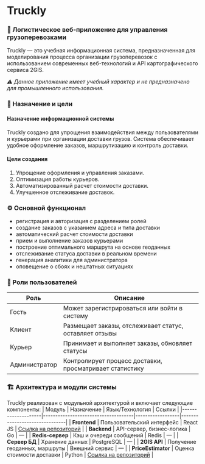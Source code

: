 # Truckly
### 🚚 Логистическое веб-приложение для управления грузоперевозками
Truckly — это учебная информационная система, предназначенная для моделирования процесса организации грузоперевозок с использованием современных веб-технологий и API картографического сервиса 2GIS.

*⚠️ Данное приложение имеет учебный характер и не предназначено для промышленного использования.*




### 🎯 Назначение и цели
#### Назначение информационной системы
Truckly создано для упрощения взаимодействия между пользователями и курьерами при организации доставки грузов. Система обеспечивает удобное оформление заказов, маршрутизацию и контроль доставки.




#### Цели создания
1.	Упрощение оформления и управления заказами.
2.	Оптимизация работы курьеров.
3.	Автоматизированный расчет стоимости доставки.
4.	Улучшенное отслеживание доставок.




### ⚙️ Основной функционал
- регистрация и авторизация с разделением ролей
- создание заказов с указанием адреса и типа доставки
- автоматический расчет стоимости доставки
- прием и выполнение заказов курьерами
- построение оптимального маршрута на основе геоданных
- отслеживание статуса доставки в реальном времени
- генерация аналитики для администратора
- оповещение о сбоях и нештатных ситуациях




### 👥 Роли пользователей
| Роль          | Описание                                                 |
|---------------|----------------------------------------------------------|
| Гость         | Может зарегистрироваться или войти в систему             |
| Клиент        | Размещает заказы, отслеживает статус, оставляет отзывы   |
| Курьер        | Принимает и выполняет заказы, обновляет статусы          |
| Администратор | Контролирует процесс доставки, просматривает статистику  |




### 🏗️ Архитектура и модули системы
Truckly реализован с модульной архитектурой и включает следующие компоненты:
| Модуль             | Назначение                          | Язык/Технология  | Ссылки                        |
|--------------------|-------------------------------------|------------------|-------------------------------|
| **Frontend**       | Пользовательский интерфейс          | React JS         | [Ссылка на репозиторий](#)    |
| **Backend**        | API-сервер, бизнес-логика           | Go               | —                             |
| **Redis-сервер**   | Кэш и очереди сообщений             | Redis            | —                             |
| **Сервер БД**      | Хранение данных                     | PostgreSQL       | —                             |
| **2GIS API**       | Получение геоданных, маршруты       | Внешний сервис   | —                             |
| **PriceEstimator** | Оценка стоимости доставки           | Python           | [Ссылка на репозиторий](#)    |

